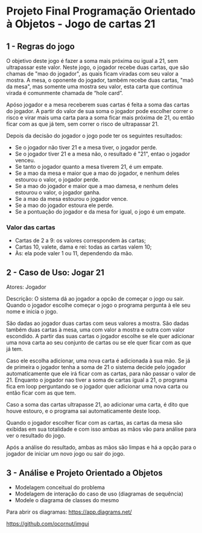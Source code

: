 # Projeto Final Programação Orientado à Objetos - Jogo de cartas 21

## 1 - Regras do jogo
O objetivo deste jogo é fazer a soma mais próxima ou igual a 21, sem ultrapassar este valor.
Neste jogo, o jogador recebe duas cartas, que são chamas de "mao do jogador", as quais ficam viradas com seu valor a mostra. A mesa, o oponente do jogador, também recebe duas cartas, "maõ da mesa", mas somente uma mostra seu valor, esta carta que continua virada é comunmente chamada de “hole card”.

Apóso jogador e a mesa receberem suas cartas é feita a soma das cartas do jogador. A partir do valor de sua soma o jogador pode escolher correr o risco e virar mais uma carta para a soma ficar mais próxima de 21, ou então ficar com as que já tem, sem correr o risco de ultrapassar 21.

Depois da decisão do jogador o jogo pode ter os seguintes resultados:
* Se o jogador não tiver 21 e a mesa tiver, o jogador perde.
* Se o jogador tiver 21 e a mesa não, o resultado é "21", entao o jogador venceu.
* Se tanto o jogador quanto a mesa tiverem 21, é um empate.
* Se a mao da mesa e maior que a mao do jogador, e nenhum deles estourou o valor, o jogador perde.
* Se a mao do jogador e maior que a mao damesa, e nenhum deles estourou o valor, o jogador ganha.
* Se a mao da mesa estourou o jogador vence.
* Se a mao do jogador estoura ele perde.
* Se a pontuação do jogador e da mesa for igual, o jogo é um empate.

### Valor das cartas
* Cartas de 2 a 9: os valores correspondem às cartas;
* Cartas 10, valete, dama e rei: todas as cartas valem 10;
* Às: ela pode valer 1 ou 11, dependendo da mão.

## 2 - Caso de Uso: Jogar 21

Atores: Jogador

Descrição: O sistema dá ao jogador a opcão de começar o jogo ou sair. Quando o jogador escolhe começar o jogo o programa pergunta à ele seu nome e inicia o jogo. 

São dadas ao jogador duas cartas com seus valores a mostra. São dadas também duas cartas à mesa, uma com valor a mostra e outra com valor escondido. A partir das suas cartas o jogador escolhe se ele quer adicionar uma nova carta ao seu conjunto de cartas ou se ele quer ficar com as que já tem. 

Caso ele escolha adicionar, uma nova carta é adicionada à sua mão. Se já de primeira o jogador tenha a soma de 21 o sistema decide pelo jogador automaticamente que ele irá ficar com as cartas, para não passar o valor de 21. Enquanto o jogador nao tiver a soma de cartas igual a 21, o programa fica em loop perguntando se o jogador quer adicionar uma nova carta ou então ficar com as que tem. 

Caso a soma das cartas ultrapasse 21, ao adicionar uma carta, é dito que houve estouro, e o programa sai automaticamente deste loop.

Quando o jogador escolher ficar com as cartas, as cartas da mesa são exibidas em sua totalidade e com isso ambas as mãos vão para análise para ver o resultado do jogo.

Após a análise do resultado, ambas as mãos são limpas e há a opção para o jogador de iniciar um novo jogo ou sair do jogo.


## 3 - Análise e Projeto Orientado a Objetos

* Modelagem conceitual do problema
* Modelagem de interação do caso de uso (diagramas de sequência)
* Modele o diagrama de classes do mesmo


Para abrir os diagramas: https://app.diagrams.net/


https://github.com/ocornut/imgui




